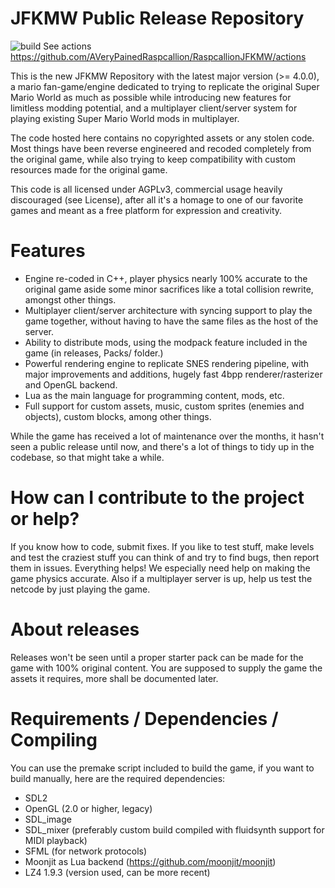 # JFKMW Public Release Repository
![build](https://github.com/AVeryPainedRaspcallion/RaspcallionJFKMW/actions/workflows/build-all.yml/badge.svg) See actions https://github.com/AVeryPainedRaspcallion/RaspcallionJFKMW/actions

This is the new JFKMW Repository with the latest major version (>= 4.0.0), a mario fan-game/engine dedicated to trying to replicate the original Super Mario World as much as possible while introducing new features for limitless modding potential, and a multiplayer client/server system for playing existing Super Mario World mods in multiplayer.

The code hosted here contains no copyrighted assets or any stolen code. Most things have been reverse engineered and recoded completely from the original game, while also trying to keep compatibility with custom resources made for the original game.

This code is all licensed under AGPLv3, commercial usage heavily discouraged (see License), after all it's a homage to one of our favorite games and meant as a free platform for expression and creativity.

# Features
* Engine re-coded in C++, player physics nearly 100% accurate to the original game aside some minor sacrifices like a total collision rewrite, amongst other things.
* Multiplayer client/server architecture with syncing support to play the game together, without having to have the same files as the host of the server.
* Ability to distribute mods, using the modpack feature included in the game (in releases, Packs/ folder.)
* Powerful rendering engine to replicate SNES rendering pipeline, with major improvements and additions, hugely fast 4bpp renderer/rasterizer and OpenGL backend.
* Lua as the main language for programming content, mods, etc.
* Full support for custom assets, music, custom sprites (enemies and objects), custom blocks, among other things.

While the game has received a lot of maintenance over the months, it hasn't seen a public release until now, and there's a lot of things to tidy up in the codebase, so that might take a while.

# How can I contribute to the project or help?
If you know how to code, submit fixes. If you like to test stuff, make levels and test the craziest stuff you can think of and try to find bugs, then report them in issues. Everything helps! We especially need help on making the game physics accurate. Also if a multiplayer server is up, help us test the netcode by just playing the game.

# About releases
Releases won't be seen until a proper starter pack can be made for the game with 100% original content. You are supposed to supply the game the assets it requires, more shall be documented later.

# Requirements / Dependencies / Compiling
You can use the premake script included to build the game, if you want to build manually, here are the required dependencies:
* SDL2
* OpenGL (2.0 or higher, legacy)
* SDL_image
* SDL_mixer (preferably custom build compiled with fluidsynth support for MIDI playback)
* SFML (for network protocols)
* Moonjit as Lua backend (https://github.com/moonjit/moonjit)
* LZ4 1.9.3 (version used, can be more recent)